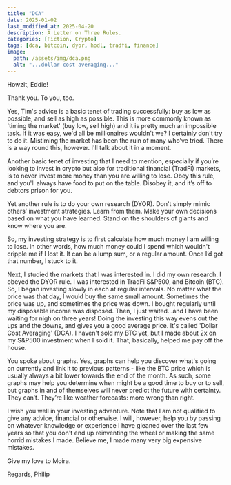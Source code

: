 ```yaml
---
title: "DCA"
date: 2025-01-02
last_modified_at: 2025-04-20
description: A Letter on Three Rules.
categories: [Fiction, Crypto]
tags: [dca, bitcoin, dyor, hodl, tradfi, finance]
image:
  path: /assets/img/dca.png
  alt: "...dollar cost averaging..."
---
```


Howzit, Eddie!

Thank you.  To you, too.

Yes, Tim's advice is a basic tenet of trading successfully: buy as low as possible, and sell as high as possible. This is more commonly known as 'timing the market' (buy low, sell high) and it is pretty much an impossible task. If it was easy, we'd all be millionaires wouldn't we? I certainly don't try to do it. Mistiming the market has been the ruin of many who’ve tried. There is a way round this, however. I'll talk about it in a moment.

Another basic tenet of investing that I need to mention, especially if you’re looking to invest in crypto but also for traditional financial (TradFi) markets, is to never invest more money than you are willing to lose. Obey this rule, and you'll always have food to put on the table. Disobey it, and it’s off to debtors prison for you.

Yet another rule is to do your own research (DYOR). Don't simply mimic others’ investment strategies. Learn from them. Make your own decisions based on what you have learned. Stand on the shoulders of giants and know where you are.

So, my investing strategy is to first calculate how much money I am willing to lose. In other words, how much money could I spend which wouldn't cripple me if I lost it. It can be a lump sum, or a regular amount. Once I’d got that number, I stuck to it.  

Next, I studied the markets that I was interested in. I did my own research. I obeyed the DYOR rule. I was interested in TradFi S&P500, and Bitcoin (BTC). So, I began investing slowly in each at regular intervals. No matter what the price was that day, I would buy the same small amount. Sometimes the price was up, and sometimes the price was down. I bought regularly until my disposable income was disposed. Then, I just waited…and I have been waiting for nigh on three years!  Doing the investing this way evens out the ups and the downs, and gives you a good average price. It's called 'Dollar Cost Averaging' (DCA). I haven't sold my BTC yet, but I made about 2x on my S&P500 investment when I sold it. That, basically, helped me pay off the house.

You spoke about graphs. Yes, graphs can help you discover what's going on currently and link it to previous patterns - like the BTC price which is usually always a bit lower towards the end of the month.  As such, some graphs may help you determine when might be a good time to buy or to sell, but graphs in and of themselves will never predict the future with certainty. They can’t. They’re like weather forecasts: more wrong than right.

I wish you well in your investing adventure. Note that I am not qualified to give any advice, financial or otherwise. I will, however, help you by passing on whatever knowledge or experience I have gleaned over the last few years so that you don't end up reinventing the wheel or making the same horrid mistakes I made. Believe me, I made many very big expensive mistakes.

Give my love to Moira.

Regards,
Philip
